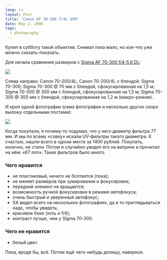 ```yaml
---
lang: ru
layout: Post
title: 'Canon EF 70-200 f/4L USM'
date: May 2, 2006
tags:
  - photography
---
```


Купил в субботу такой объектив. Снимал пока мало, но кое-что уже можно сказать-показать.

Для начала сравнение размеров с [Sigma AF 70-300 f/4-5.6 DL](http://birdwatcher.ru/blog/77 "Sigma AF 70-300 f/4-5.6 DL"):

![](/images/blog/Sigma-70-300-Canon-70-200-Size-Comparsion.jpg)

Слева направо: Canon 70-200/4L; Canon 70-200/4L с блендой; Sigma 70-300; Sigma 70-300 @ 70 мм с блендой, сфокусированная на 1,5 м; Sigma 70-300 @ 300 мм с блендой, сфокусированная на 1,5 м; Sigma 70-300 @ 300 мм с блендой, сфокусированная на 1,2 м (макро-режим).

И кроп одной фотографии (сама фотография и несколько других скоро выложу отдельными постами):

![](/images/blog/MG-5865-crop.jpg)

Когда покупали, я почему-то подумал, что у него диаметр фильтра 77 мм. И мы по всему «совку» искали UV-фильтры такого диаметра. К счастью, нашли всего в одном месте за 1400 рублей. Покупать, конечно, не стали. Потом я случайно увидел его на витрине и прочитал на нём: «67 mm». Таких фильтров было много.

### Чего нравится

- не пластиковый, ничего не болтается (пока);
- не меняет размеров при зумировании и фокусировке;
- передний элемент не вращается;
- возможность ручной фокусировки в режиме автофокуса;
- очень быстрый и уверенный автофокус;
- ХА видел всего на нескольких фотографиях, да и то приглядываться надо, чтобы увидеть;
- красивое боке (хоть и f/4);
- контраст лучше, чем у Sigma 70-300.

### Чего не нравится

- белый цвет.

Пока, вроде бы, всё. Потом ещё чего-нибудь допишу, наверное.
